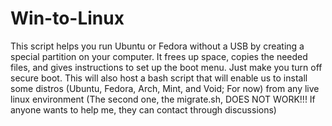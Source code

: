 # Win-to-Linux
This script helps you run Ubuntu or Fedora without a USB by creating a special partition on your computer. It frees up space, copies the needed files, and gives instructions to set up the boot menu. Just make you turn off secure boot. This will also host a bash script that will enable us to install some distros (Ubuntu, Fedora, Arch, Mint, and Void; For now) from any live linux environment (The second one, the migrate.sh, DOES NOT WORK!!! If anyone wants to help me, they can contact through discussions)
